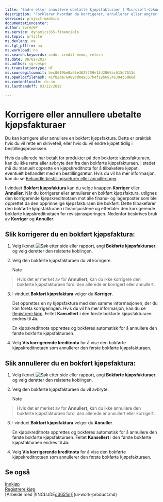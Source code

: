 ```yaml
---
title: "Endre eller annullere ubetalte kjøpsfakturaer | Microsoft-dokumentasjon"
description: "Forklarer hvordan du korrigerer, annullerer eller angrer en bokført kjøpsfaktura og oppretter en kjøpskreditnota automatisk."
services: project-madeira
documentationcenter: 
author: SorenGP
ms.service: dynamics365-financials
ms.topic: article
ms.devlang: na
ms.tgt_pltfrm: na
ms.workload: na
ms.search.keywords: undo, credit memo, return
ms.date: 08/01/2017
ms.author: sgroespe
ms.translationtype: HT
ms.sourcegitcommit: bec0619be0a65e3625759e13d2866ac615d7513c
ms.openlocfilehash: 41f82da76989cd0e9367b4f19b69546304c6de6d
ms.contentlocale: nb-no
ms.lasthandoff: 03/22/2018

---
```

# <a name="correct-or-cancel-unpaid-purchase-invoices"></a>Korrigere eller annullere ubetalte kjøpsfakturaer
Du kan korrigere eller annullere en bokført kjøpsfaktura. Dette er praktisk hvis du vil rette en skrivefeil, eller hvis du vil endre kjøpet tidlig i bestillingsprosessen.

Hvis du allerede har betalt for produkter på den bokførte kjøpsfakturaen, kan du ikke rette eller avbryte den fra den bokførte kjøpsfakturaen. I stedet må du manuelt opprette en kjøpskreditnota for å tilbakeføre kjøpet, eventuelt behandlet med en bestillingsretur. Hvis du vil ha mer informasjon, kan du se [Behandle bestillingsreturer eller annulleringer](purchasing-how-process-purchase-returns-cancellations.md).

I vinduet **Bokført kjøpsfaktura** kan du velge knappen **Korriger** eller **Annuller**. Når du korrigerer eller annullerer en bokført kjøpsfaktura, utlignes den korrigerende kjøpskreditnotaen mot alle finans- og lagerposter som ble opprettet da den opprinnelige kjøpsfakturaen ble bokført. Dette tilbakefører den bokførte kjøpsfakturaen i finanspostene og etterlater den korrigerende bokførte kjøpskreditnotaen for revisjonssporingen. Nedenfor beskrives bruk av **Korriger** og **Annuller**.

## <a name="to-correct-a-posted-purchase-invoice"></a>Slik korrigerer du en bokført kjøpsfaktura:
1. Velg ikonet ![Søk etter side eller rapport](media/ui-search/search_small.png "Søk etter side eller rapport"), angi **Bokførte kjøpsfakturaer**, og velg deretter den relaterte koblingen.  
2. Velg den bokførte kjøpsfakturaen du vil korrigere.  

    > [!NOTE]  
>   Hvis det er merket av for **Annullert**, kan du ikke korrigere den bokførte kjøpsfakturaen fordi den allerede er korrigert eller annullert.
3. I vinduet **Bokført kjøpsfaktura** velger du **Korriger**.

    Det opprettes en ny kjøpsfaktura med den samme informasjonen, der du kan foreta korrigeringen. Hvis du vil ha mer informasjon, kan du se [Registrere kjøp](purchasing-how-record-purchases.md). Feltet **Kansellert** i den første bokførte kjøpsfakturaen endres til **Ja**.

    En kjøpskreditnota opprettes og bokføres automatisk for å annullere den første bokførte kjøpsfakturaen.
4. Velg **Vis korrigerende kreditnota** for å vise den bokførte kjøpskreditnotaen som annullerer den første bokførte kjøpsfakturaen.

## <a name="to-cancel-a-posted-purchase-invoice"></a>Slik annullerer du en bokført kjøpsfaktura:
1. Velg ikonet ![Søk etter side eller rapport](media/ui-search/search_small.png "Søk etter side eller rapport"), angi **Bokførte kjøpsfakturaer**, og velg deretter den relaterte koblingen.  
2. Velg den bokførte kjøpsfakturaen du vil avbryte.

    > [!NOTE]  
>   Hvis det er merket av for **Annullert**, kan du ikke annullere den bokførte kjøpsfakturaen fordi den allerede er annullert eller korrigert.
3. I vinduet **Bokført kjøpsfaktura** velger du **Annuller**.

    En kjøpskreditnota opprettes og bokføres automatisk for å annullere den første bokførte kjøpsfakturaen. Feltet **Kansellert** i den første bokførte kjøpsfakturaen endres til **Ja**.
4. Velg **Vis korrigerende kreditnota** for å vise den bokførte kjøpskreditnotaen som annullerer den første bokførte kjøpsfakturaen.

## <a name="see-also"></a>Se også
[Innkjøp](purchasing-manage-purchasing.md)  
[Registrere kjøp](purchasing-how-record-purchases.md)  
[Arbeide med [!INCLUDE[d365fin](includes/d365fin_md.md)]](ui-work-product.md)

